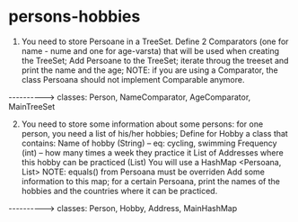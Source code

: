 # persons-hobbies

1. You need to store Persoane in a TreeSet. Define 2 Comparators (one for name - nume and one for age-varsta) that will be used when creating the TreeSet;
Add Persoane to the TreeSet; iterate throug the treeset and print the name and the age;
NOTE: if you are using a Comparator, the class Persoana should not implement Comparable anymore. 

----------> classes: Person, NameComparator, AgeComparator, MainTreeSet

2. You need to store some information about some persons: for one person, you need a list of his/her hobbies;
Define for Hobby a class that contains:
Name of hobby (String) – eq: cycling, swimming
Frequency (int) – how many times a week they practice it
List of Addresses where this hobby can be practiced (List<Adresa>)
You will use a HashMap
<Persoana, List<Hobby>>
NOTE: equals() from Persoana must be overriden
Add some information to this map; for a certain Persoana, print the names of the hobbies and the countries where it can be practiced.

----------> classes: Person, Hobby, Address, MainHashMap
